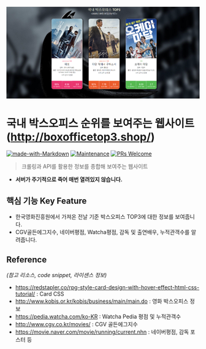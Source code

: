![meta](./static/meta.PNG)

# 국내 박스오피스 순위를 보여주는 웹사이트 (http://boxofficetop3.shop/)
[![made-with-Markdown](https://img.shields.io/badge/Made%20with-Markdown-1f425f.svg)](http://commonmark.org)
[![Maintenance](https://img.shields.io/badge/Maintained%3F-yes-green.svg)](https://github.com/ohahohah/readme-template/graphs/commit-activity) 
[![PRs Welcome](https://img.shields.io/badge/PRs-welcome-brightgreen.svg?style=flat-square)](http://makeapullrequest.com)



> 크롤링과 API를 활용한 정보를 종합해 보여주는 웹사이트 
- **서버가 주기적으로 죽어 매번 열려있지 않습니다.**

## 핵심 기능  Key Feature
- 한국영화진흥원에서 가져온 전날 기준 박스오피스 TOP3에 대한 정보를 보여줍니다.
- CGV골든에그지수, 네이버평점, Watcha평점, 감독 및 출연배우, 누적관객수를 알려줍니다.

## Reference
*(참고 리소스,  code snippet, 라이센스 정보)*
- https://redstapler.co/rpg-style-card-design-with-hover-effect-html-css-tutorial/ : Card CSS
- http://www.kobis.or.kr/kobis/business/main/main.do : 영화 박스오피스 정보
- https://pedia.watcha.com/ko-KR : Watcha Pedia 평점 및 누적관객수
- http://www.cgv.co.kr/movies/ : CGV 골든에그지수
- https://movie.naver.com/movie/running/current.nhn : 네이버평점, 감독 포스터 등



